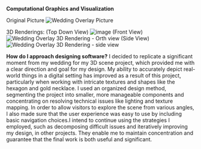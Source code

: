 **Computational Graphics and Visualization**



Original Picture
![Wedding Overlay Picture](https://github.com/user-attachments/assets/f6e26690-31bf-4964-8294-62cf457f43ab)

3D Renderings:
(Top Down View)
![image](https://github.com/user-attachments/assets/f6ab05b4-3b6c-497b-8f72-7c759ee7813f)
(Front View)
![Wedding Overlay 3D Rendering - Orth view](https://github.com/user-attachments/assets/fc212917-fd36-46f9-8ba3-659f992c6221)
(Side View)
![Wedding Overlay 3D Rendering - side view](https://github.com/user-attachments/assets/98035f38-b160-4dcb-9a99-473567396b35)

**How do I approach designing software?**
I decided to replicate a significant moment from my wedding for my 3D scene project, which provided me with a clear direction and goal for my design. My ability to accurately depict real-world things in a digital setting has improved as a result of this project, particularly when working with intricate textures and shapes like the hexagon and gold necklace. I used an organized design method, segmenting the project into smaller, more manageable components and concentrating on resolving technical issues like lighting and texture mapping. In order to allow visitors to explore the scene from various angles, I also made sure that the user experience was easy to use by including basic navigation choices.I intend to continue using the strategies I employed, such as decomposing difficult issues and iteratively improving my design, in other projects. They enable me to maintain concentration and guarantee that the final work is both useful and significant.


